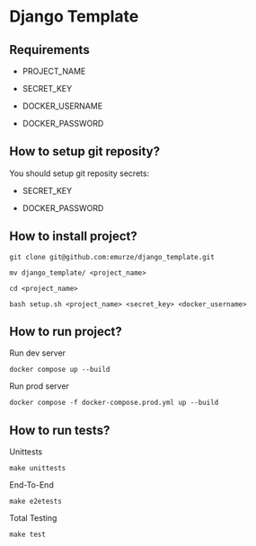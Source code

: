 # Django Template

## Requirements

- PROJECT_NAME

- SECRET_KEY

- DOCKER_USERNAME

- DOCKER_PASSWORD

## How to setup git reposity?

You should setup git reposity secrets:

  - SECRET_KEY
  
  - DOCKER_PASSWORD

## How to install project?

```
git clone git@github.com:emurze/django_template.git
```

```
mv django_template/ <project_name>
```

```
cd <project_name>
```

```
bash setup.sh <project_name> <secret_key> <docker_username>
```

## How to run project?

Run dev server

```
docker compose up --build
```

Run prod server

```
docker compose -f docker-compose.prod.yml up --build
```


## How to run tests?

Unittests
```
make unittests
```

End-To-End
```
make e2etests
```

Total Testing
```
make test
```
